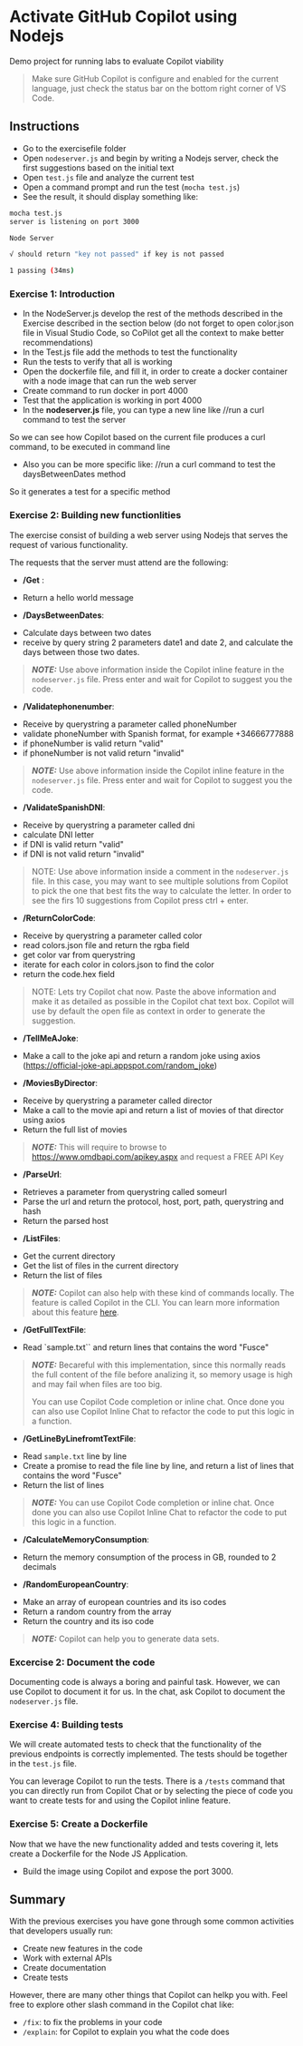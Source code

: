 # Activate GitHub Copilot using Nodejs 

Demo project for running labs to evaluate Copilot viability

> Make sure GitHub Copilot is configure and enabled for the current language, just check the status bar on the bottom right corner of VS Code.

## Instructions

- Go to the exercisefile folder
- Open `nodeserver.js` and begin by writing a Nodejs server, check the first suggestions based on the initial text
- Open `test.js` file and analyze the current test
- Open a command prompt and run the test (`mocha test.js`)
- See the result, it should display something like:

``` bash
mocha test.js
server is listening on port 3000

Node Server

√ should return "key not passed" if key is not passed

1 passing (34ms)

```

### Exercise 1: Introduction


- In the NodeServer.js develop the rest of the methods described in the Exercise described in the section below (do not forget to open color.json file in Visual Studio Code, so CoPilot get all the context to make better recommendations)
- In the Test.js file add the methods to test the functionality
- Run the tests to verify that all is working 
- Open the dockerfile file, and fill it, in order to create a docker container with a node image that can run the web server
- Create command to run docker in port 4000
- Test that the application is working in port 4000
- In the **nodeserver.js** file, you can type a new line like //run a curl command to test the server

So we can see how Copilot based on the current file produces a curl command, to be executed in command line
- Also you can be more specific like: //run a curl command to test the daysBetweenDates method

So it generates a test for a specific method 

### Exercise 2: Building new functionlities

The exercise consist of building a web server using Nodejs that serves the request of various functionality.

The requests that the server must attend are the following:

- **/Get** : 

* Return a hello world message


- **/DaysBetweenDates**: 

* Calculate days between two dates
* receive by query string 2 parameters date1 and date 2, and calculate the days between those two dates.

> **_NOTE:_** Use above information inside the Copilot inline feature in the `nodeserver.js` file. Press enter and wait for Copilot to suggest you the code.


- **/Validatephonenumber**: 

* Receive by querystring a parameter called phoneNumber 
* validate phoneNumber with Spanish format, for example +34666777888
* if phoneNumber is valid return "valid"
* if phoneNumber is not valid return "invalid"

> **_NOTE:_** Use above information inside the Copilot inline feature in the `nodeserver.js` file. Press enter and wait for Copilot to suggest you the code.


- **/ValidateSpanishDNI**:

* Receive by querystring a parameter called dni
* calculate DNI letter
* if DNI is valid return "valid"
* if DNI is not valid return "invalid"

> NOTE: Use above information inside a comment in the `nodeserver.js` file. In this case, you may want to see multiple solutions from Copilot to pick the one that best fits the way to calculate the letter. In order to see the firs 10 suggestions from Copilot press ctrl + enter.


- **/ReturnColorCode**:

* Receive by querystring a parameter called color
* read colors.json file and return the rgba field
* get color var from querystring
* iterate for each color in colors.json to find the color
* return the code.hex field

> NOTE: Lets try Copilot chat now. Paste the above information and make it as detailed as possible in the Copilot chat text box. Copilot will use by default the open file as context in order to generate the suggestion.

- **/TellMeAJoke**:

* Make a call to the joke api and return a random joke using axios (https://official-joke-api.appspot.com/random_joke)
    

- **/MoviesByDirector**:

* Receive by querystring a parameter called director
* Make a call to the movie api  and return a list of movies of that director using axios
* Return the full list of movies

> **_NOTE:_** This will require to browse to https://www.omdbapi.com/apikey.aspx and request a FREE API Key


- **/ParseUrl**:

* Retrieves a parameter from querystring called someurl
* Parse the url and return the protocol, host, port, path, querystring and hash
* Return the parsed host

- **/ListFiles**:

* Get the current directory
* Get the list of files in the current directory
* Return the list of files

> **_NOTE:_** Copilot can also help with these kind of commands locally. The feature is called Copilot in the CLI. You can learn more information about this feature [here](https://docs.github.com/en/copilot/github-copilot-in-the-cli/about-github-copilot-in-the-cli).


- **/GetFullTextFile**:

* Read `sample.txt`` and return lines that contains the word "Fusce"

> **_NOTE:_** Becareful with this implementation, since this normally reads the full content of the file before analizing it, so memory usage is high and may fail when files are too big.
>
> You can use Copilot Code completion or inline chat. Once done you can also use Copilot Inline Chat to refactor the code to put this logic in a function.

- **/GetLineByLinefromtTextFile**:

* Read `sample.txt` line by line
* Create a promise to read the file line by line, and return a list of lines that contains the word "Fusce"
* Return the list of lines

> **_NOTE:_** You can use Copilot Code completion or inline chat. Once done you can also use Copilot Inline Chat to refactor the code to put this logic in a function.

- **/CalculateMemoryConsumption**:

* Return the memory consumption of the process in GB, rounded to 2 decimals


- **/RandomEuropeanCountry**:

* Make an array of european countries and its iso codes
* Return a random country from the array
* Return the country and its iso code

> **_NOTE:_** Copilot can help you to generate data sets.

### Excercise 2: Document the code

Documenting code is always a boring and painful task. However, we can use Copilot to document it for us. In the chat, ask Copilot to document the `nodeserver.js` file. 

### Exercise 4: Building tests

We will create automated tests to check that the functionality of the previous endpoints is correctly implemented. The tests should be together in the `test.js` file.

You can leverage Copilot to run the tests. There is a `/tests` command that you can directly run from Copilot Chat or by selecting the piece of code you want to create tests for and using the Copilot inline feature. 

### Exercise 5: Create a Dockerfile

Now that we have the new functionality added and tests covering it, lets create a Dockerfile for the Node JS Application.

- Build the image using Copilot and expose the port 3000.

## Summary

With the previous exercises you have gone through some common activities that developers usually run:
- Create new features in the code
- Work with external APIs
- Create documentation
- Create tests

However, there are many other things that Copilot can helkp you with. Feel free to explore other slash command in the Copilot chat like:
- `/fix`: to fix the problems in your code
- `/explain`: for Copilot to explain you what the code does